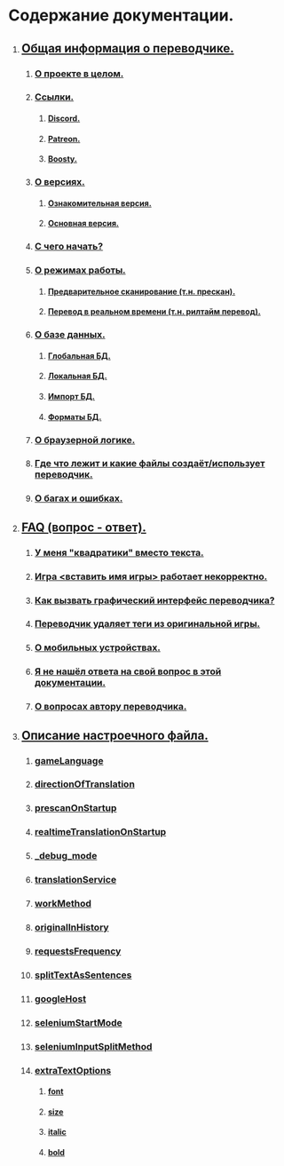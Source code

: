 
# Содержание документации.


1. ## [Общая информация о переводчике.](../FAQ/RU.md#общая-информация)

    1. ### [О проекте в целом.](../FAQ/RU.md#что-это-за-проект-такой)

    1. ### [Ссылки.](../FAQ/RU.md#ссылки)
        1. #### [<span class="notranslate">Discord.</span>](../FAQ/RU.md#discord-сообщество)
        1. #### [Patreon.](../FAQ/RU.md#patreon)
        1. #### [Boosty.](../FAQ/RU.md#boosty)

    1. ### [О версиях.](../FAQ/RU.md#о-версиях)
        1. #### [Ознакомительная версия.](../FAQ/RU.md#ознакомительная-версия)
        1. #### [Основная версия.](../FAQ/RU.md#основная-версия)

    1. ### [С чего начать?](../FAQ/RU.md#с-чего-начать)

    1. ### [О режимах работы.](../FAQ/RU.md#о-режимах-работы)
        1. #### [Предварительное сканирование (т.н. прескан).](../FAQ/RU.md#предварительное-сканирование-тн-прескан)
        1. #### [Перевод в реальном времени (т.н. рилтайм перевод).](../FAQ/RU.md#перевод-в-реальном-времени)

    1. ### [О базе данных.](../FAQ/RU.md#о-базе-данных)
        1. #### [Глобальная БД.](../FAQ/RU.md#глобальная-бд)
        1. #### [Локальная БД.](../FAQ/RU.md#локальная-бд)
        1. #### [Импорт БД.](../FAQ/RU.md#импорт-бд)
        1. #### [Форматы БД.](../FAQ/RU.md#форматы-бд)

    1. ### [О браузерной логике.](../FAQ/RU.md#о-браузерной-логике)

    1. ### [Где что лежит и какие файлы создаёт/использует переводчик.](../FAQ/RU.md#где-что-лежит-и-какие-файлы-создаётиспользует-переводчик)

    1. ### [О багах и ошибках.](../FAQ/RU.md#о-багах-и-ошибках)

1. ## [FAQ (вопрос - ответ).](../FAQ/RU.md#вопрос---ответ)

    1. ### [У меня "квадратики" вместо текста.](../FAQ/RU.md#у-меня-квадратики-вместо-текста)
    1. ### [Игра \<вставить имя игры\> работает некорректно.](../FAQ/RU.md#игра-вставить-имя-игры-не-переводитсяне-запускаетсяработает-некорректно)
    1. ### [Как вызвать графический интерфейс переводчика?](../FAQ/RU.md#как-вызвать-графический-интерфейс-переводчика)
    1. ### [Переводчик удаляет теги из оригинальной игры.](../FAQ/RU.md#переводчик-удаляет-теги-из-оригинальной-игры-курсив-жирный-текст-цвет-и-прочее)
    1. ### [О мобильных устройствах.](../FAQ/RU.md#а-как-запустить-переводчик-на-ос-android)
    1. ### [Я не нашёл ответа на свой вопрос в этой документации.](../FAQ/RU.md#я-не-нашёл-ответа-на-свой-вопрос-в-этой-документации)
    1. ### [О вопросах автору переводчика.](../FAQ/RU.md#я-всё-ещё-что-то-не-понял-в-этой-документации-можно-всё-таки-написать-вам-в-личные-сообщенияв-мессенджерна-почту)


1. ## [Описание настроечного файла.](../settingDescription/RU.md#описание-настроек-и-настроечного-файла)
    1. ### [gameLanguage](../settingDescription/RU.md#gamelanguage-)

    1. ### [directionOfTranslation](../settingDescription/RU.md#directionoftranslation-)

    1. ### [prescanOnStartup](../settingDescription/RU.md#prescanonstartup-)

    1. ### [realtimeTranslationOnStartup](../settingDescription/RU.md#realtimetranslationonstartup-)

    1. ### [_debug_mode](../settingDescription/RU.md#_debug_mode-)

    1. ### [translationService](../settingDescription/RU.md#translationservice-)

    1. ### [workMethod](../settingDescription/RU.md#workmethod-)

    1. ### [originalInHistory](../settingDescription/RU.md#originalinhistory-)

    1. ### [requestsFrequency](../settingDescription/RU.md#requestsfrequency-)

    1. ### [splitTextAsSentences](../settingDescription/RU.md#splittextassentences-)

    1. ### [googleHost](../settingDescription/RU.md#googlehost-)

    1. ### [seleniumStartMode](../settingDescription/RU.md#seleniumstartmode-)

    1. ### [seleniumInputSplitMethod](../settingDescription/RU.md#seleniuminputsplitmethod-)

    1. ### [extraTextOptions](../settingDescription/RU.md#extratextoptions)

        1. #### [font](../settingDescription/RU.md#font-)
        1. #### [size](../settingDescription/RU.md#size-)
        1. #### [italic](../settingDescription/RU.md#italic-)
        1. #### [bold](../settingDescription/RU.md#bold-)

